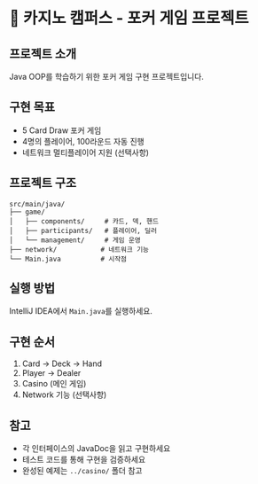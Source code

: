 # 🎰 카지노 캠퍼스 - 포커 게임 프로젝트

## 프로젝트 소개
Java OOP를 학습하기 위한 포커 게임 구현 프로젝트입니다.

## 구현 목표
- 5 Card Draw 포커 게임
- 4명의 플레이어, 100라운드 자동 진행
- 네트워크 멀티플레이어 지원 (선택사항)

## 프로젝트 구조
```
src/main/java/
├── game/
│   ├── components/     # 카드, 덱, 핸드
│   ├── participants/   # 플레이어, 딜러
│   └── management/     # 게임 운영
├── network/           # 네트워크 기능
└── Main.java          # 시작점
```

## 실행 방법
IntelliJ IDEA에서 `Main.java`를 실행하세요.

## 구현 순서
1. Card → Deck → Hand
2. Player → Dealer
3. Casino (메인 게임)
4. Network 기능 (선택사항)

## 참고
- 각 인터페이스의 JavaDoc을 읽고 구현하세요
- 테스트 코드를 통해 구현을 검증하세요
- 완성된 예제는 `../casino/` 폴더 참고